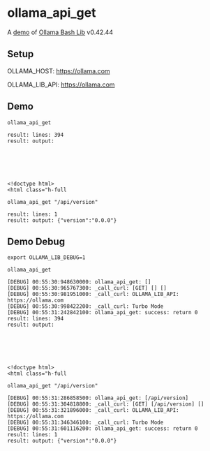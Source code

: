 # ollama_api_get

A [demo](../README.md#demos) of [Ollama Bash Lib](https://github.com/attogram/ollama-bash-lib) v0.42.44

## Setup

OLLAMA_HOST: https://ollama.com

OLLAMA_LIB_API: https://ollama.com


## Demo


```
ollama_api_get

result: lines: 394
result: output: 






<!doctype html>
<html class="h-full
```

```
ollama_api_get "/api/version"

result: lines: 1
result: output: {"version":"0.0.0"}
```

## Demo Debug

`export OLLAMA_LIB_DEBUG=1`


```
ollama_api_get

[DEBUG] 00:55:30:948630000: ollama_api_get: []
[DEBUG] 00:55:30:965767300: _call_curl: [GET] [] []
[DEBUG] 00:55:30:981951000: _call_curl: OLLAMA_LIB_API: https://ollama.com
[DEBUG] 00:55:30:998422200: _call_curl: Turbo Mode
[DEBUG] 00:55:31:242842100: ollama_api_get: success: return 0
result: lines: 394
result: output: 






<!doctype html>
<html class="h-full
```

```
ollama_api_get "/api/version"

[DEBUG] 00:55:31:286858500: ollama_api_get: [/api/version]
[DEBUG] 00:55:31:304818800: _call_curl: [GET] [/api/version] []
[DEBUG] 00:55:31:321896000: _call_curl: OLLAMA_LIB_API: https://ollama.com
[DEBUG] 00:55:31:346346100: _call_curl: Turbo Mode
[DEBUG] 00:55:31:601116200: ollama_api_get: success: return 0
result: lines: 1
result: output: {"version":"0.0.0"}
```
